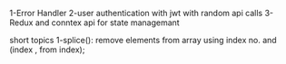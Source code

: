 1-Error Handler
2-user authentication with jwt with random api calls
3-Redux and conntex api for state managemant




short topics
1-splice(): remove elements from array using index no. and (index , from index);